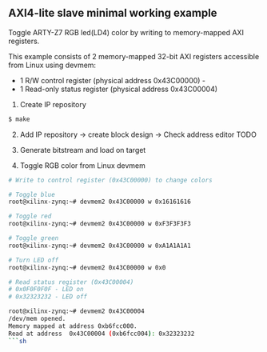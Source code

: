 AXI4-lite slave minimal working example
---------------------------------------

Toggle ARTY-Z7 RGB led(LD4) color by writing to memory-mapped AXI registers.

This example consists of 2 memory-mapped 32-bit AXI registers accessible from Linux using devmem:
- 1 R/W control register (physical address 0x43C00000) - 
- 1 Read-only status register (physical address 0x43C00004)

1. Create IP repository
```sh
$ make
```

2. Add IP repository -> create block design -> Check address editor
TODO

3. Generate bitstream and load on target

4. Toggle RGB color from Linux devmem
```sh
# Write to control register (0x43C00000) to change colors

# Toggle blue
root@xilinx-zynq:~# devmem2 0x43C00000 w 0x16161616

# Toggle red
root@xilinx-zynq:~# devmem2 0x43C00000 w 0xF3F3F3F3

# Toggle green
root@xilinx-zynq:~# devmem2 0x43C00000 w 0xA1A1A1A1

# Turn LED off
root@xilinx-zynq:~# devmem2 0x43C00000 w 0x0

# Read status register (0x43C00004)
# 0x0F0F0F0F - LED on
# 0x32323232 - LED off

root@xilinx-zynq:~# devmem2 0x43C00004
/dev/mem opened.
Memory mapped at address 0xb6fcc000.
Read at address  0x43C00004 (0xb6fcc004): 0x32323232
```sh